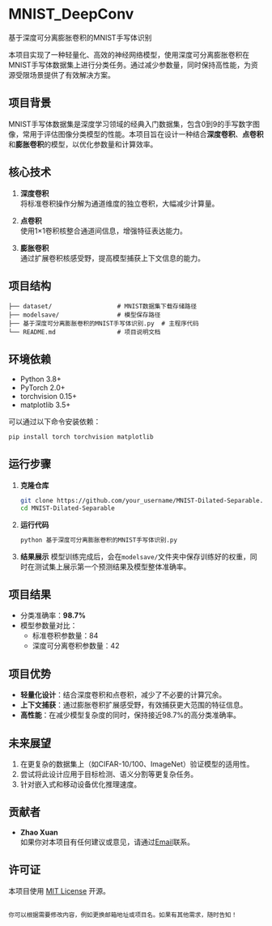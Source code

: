 # MNIST_DeepConv
基于深度可分离膨胀卷积的MNIST手写体识别

本项目实现了一种轻量化、高效的神经网络模型，使用深度可分离膨胀卷积在MNIST手写体数据集上进行分类任务。通过减少参数量，同时保持高性能，为资源受限场景提供了有效解决方案。

## 项目背景
MNIST手写体数据集是深度学习领域的经典入门数据集，包含0到9的手写数字图像，常用于评估图像分类模型的性能。本项目旨在设计一种结合**深度卷积**、**点卷积**和**膨胀卷积**的模型，以优化参数量和计算效率。

## 核心技术
1. **深度卷积**  
   将标准卷积操作分解为通道维度的独立卷积，大幅减少计算量。
   
2. **点卷积**  
   使用1×1卷积核整合通道间信息，增强特征表达能力。

3. **膨胀卷积**  
   通过扩展卷积核感受野，提高模型捕获上下文信息的能力。

## 项目结构
```
├── dataset/                  # MNIST数据集下载存储路径
├── modelsave/                # 模型保存路径
├── 基于深度可分离膨胀卷积的MNIST手写体识别.py  # 主程序代码
└── README.md                 # 项目说明文档
```

## 环境依赖
- Python 3.8+
- PyTorch 2.0+
- torchvision 0.15+
- matplotlib 3.5+

可以通过以下命令安装依赖：
```bash
pip install torch torchvision matplotlib
```

## 运行步骤
1. **克隆仓库**
   ```bash
   git clone https://github.com/your_username/MNIST-Dilated-Separable.git
   cd MNIST-Dilated-Separable
   ```

2. **运行代码**
   ```bash
   python 基于深度可分离膨胀卷积的MNIST手写体识别.py
   ```

3. **结果展示**
   模型训练完成后，会在`modelsave/`文件夹中保存训练好的权重，同时在测试集上展示第一个预测结果及模型整体准确率。

## 项目结果
- 分类准确率：**98.7%**
- 模型参数量对比：
  - 标准卷积参数量：84
  - 深度可分离卷积参数量：42

## 项目优势
- **轻量化设计**：结合深度卷积和点卷积，减少了不必要的计算冗余。
- **上下文捕获**：通过膨胀卷积扩展感受野，有效捕获更大范围的特征信息。
- **高性能**：在减少模型复杂度的同时，保持接近98.7%的高分类准确率。

## 未来展望
1. 在更复杂的数据集上（如CIFAR-10/100、ImageNet）验证模型的适用性。
2. 尝试将此设计应用于目标检测、语义分割等更复杂任务。
3. 针对嵌入式和移动设备优化推理速度。

## 贡献者
- **Zhao Xuan**  
  如果你对本项目有任何建议或意见，请通过[Email](mailto:your_email@example.com)联系。

## 许可证
本项目使用 [MIT License](LICENSE) 开源。
```

你可以根据需要修改内容，例如更换邮箱地址或项目名。如果有其他需求，随时告知！

